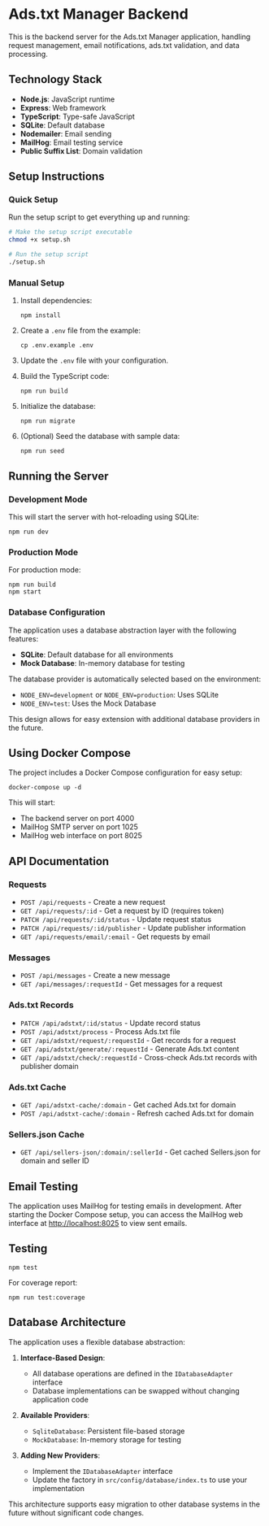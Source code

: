 # Ads.txt Manager Backend

This is the backend server for the Ads.txt Manager application, handling request management, email notifications, ads.txt validation, and data processing.

## Technology Stack

- **Node.js**: JavaScript runtime
- **Express**: Web framework
- **TypeScript**: Type-safe JavaScript
- **SQLite**: Default database
- **Nodemailer**: Email sending
- **MailHog**: Email testing service
- **Public Suffix List**: Domain validation

## Setup Instructions

### Quick Setup

Run the setup script to get everything up and running:

```bash
# Make the setup script executable
chmod +x setup.sh

# Run the setup script
./setup.sh
```

### Manual Setup

1. Install dependencies:

   ```
   npm install
   ```

2. Create a `.env` file from the example:

   ```
   cp .env.example .env
   ```

3. Update the `.env` file with your configuration.

4. Build the TypeScript code:

   ```
   npm run build
   ```

5. Initialize the database:

   ```
   npm run migrate
   ```

6. (Optional) Seed the database with sample data:
   ```
   npm run seed
   ```

## Running the Server

### Development Mode

This will start the server with hot-reloading using SQLite:

```
npm run dev
```

### Production Mode

For production mode:

```
npm run build
npm start
```

### Database Configuration

The application uses a database abstraction layer with the following features:

- **SQLite**: Default database for all environments
- **Mock Database**: In-memory database for testing

The database provider is automatically selected based on the environment:

- `NODE_ENV=development` or `NODE_ENV=production`: Uses SQLite
- `NODE_ENV=test`: Uses the Mock Database

This design allows for easy extension with additional database providers in the future.

## Using Docker Compose

The project includes a Docker Compose configuration for easy setup:

```
docker-compose up -d
```

This will start:

- The backend server on port 4000
- MailHog SMTP server on port 1025
- MailHog web interface on port 8025

## API Documentation

### Requests

- `POST /api/requests` - Create a new request
- `GET /api/requests/:id` - Get a request by ID (requires token)
- `PATCH /api/requests/:id/status` - Update request status
- `PATCH /api/requests/:id/publisher` - Update publisher information
- `GET /api/requests/email/:email` - Get requests by email

### Messages

- `POST /api/messages` - Create a new message
- `GET /api/messages/:requestId` - Get messages for a request

### Ads.txt Records

- `PATCH /api/adstxt/:id/status` - Update record status
- `POST /api/adstxt/process` - Process Ads.txt file
- `GET /api/adstxt/request/:requestId` - Get records for a request
- `GET /api/adstxt/generate/:requestId` - Generate Ads.txt content
- `GET /api/adstxt/check/:requestId` - Cross-check Ads.txt records with publisher domain

### Ads.txt Cache

- `GET /api/adstxt-cache/:domain` - Get cached Ads.txt for domain
- `POST /api/adstxt-cache/:domain` - Refresh cached Ads.txt for domain

### Sellers.json Cache

- `GET /api/sellers-json/:domain/:sellerId` - Get cached Sellers.json for domain and seller ID

## Email Testing

The application uses MailHog for testing emails in development. After starting the Docker Compose setup, you can access the MailHog web interface at [http://localhost:8025](http://localhost:8025) to view sent emails.

## Testing

```
npm test
```

For coverage report:

```
npm run test:coverage
```

## Database Architecture

The application uses a flexible database abstraction:

1. **Interface-Based Design**:

   - All database operations are defined in the `IDatabaseAdapter` interface
   - Database implementations can be swapped without changing application code

2. **Available Providers**:

   - `SqliteDatabase`: Persistent file-based storage
   - `MockDatabase`: In-memory storage for testing

3. **Adding New Providers**:
   - Implement the `IDatabaseAdapter` interface
   - Update the factory in `src/config/database/index.ts` to use your implementation

This architecture supports easy migration to other database systems in the future without significant code changes.
